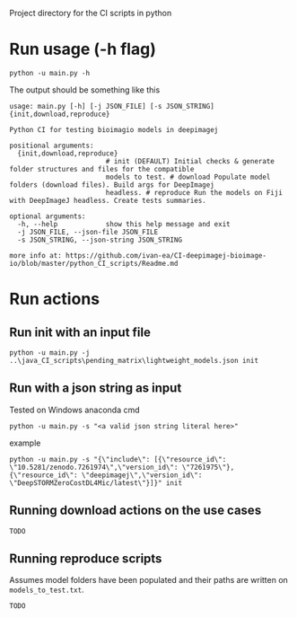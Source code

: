 Project directory for the CI scripts in python

# Run usage (-h flag)

````
python -u main.py -h
````

The output should be something like this

````
usage: main.py [-h] [-j JSON_FILE] [-s JSON_STRING] {init,download,reproduce}

Python CI for testing bioimagio models in deepimagej

positional arguments:
  {init,download,reproduce}
                        # init (DEFAULT) Initial checks & generate folder structures and files for the compatible
                        models to test. # download Populate model folders (download files). Build args for DeepImagej
                        headless. # reproduce Run the models on Fiji with DeepImageJ headless. Create tests summaries.

optional arguments:
  -h, --help            show this help message and exit
  -j JSON_FILE, --json-file JSON_FILE
  -s JSON_STRING, --json-string JSON_STRING

more info at: https://github.com/ivan-ea/CI-deepimagej-bioimage-io/blob/master/python_CI_scripts/Readme.md
````

# Run actions
## Run init with an input file
 
````
python -u main.py -j ..\java_CI_scripts\pending_matrix\lightweight_models.json init
````

## Run with a json string as input
Tested on Windows anaconda cmd
````
python -u main.py -s "<a valid json string literal here>"
````
example
````
python -u main.py -s "{\"include\": [{\"resource_id\": \"10.5281/zenodo.7261974\",\"version_id\": \"7261975\"}, {\"resource_id\": \"deepimagej\",\"version_id\": \"DeepSTORMZeroCostDL4Mic/latest\"}]}" init
````

## Running download actions on the use cases
````
TODO
````

## Running reproduce scripts 
Assumes model folders have been populated and their paths are written on `models_to_test.txt`.
````
TODO
````